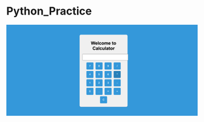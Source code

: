 # Python_Practice

![Image Alt Text](https://github.com/mk-knight23/Python_Practice/blob/main/mk.png)
